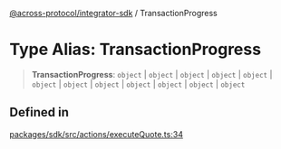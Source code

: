 [@across-protocol/integrator-sdk](../README.md) / TransactionProgress

# Type Alias: TransactionProgress

> **TransactionProgress**: `object` \| `object` \| `object` \| `object` \| `object` \| `object` \| `object` \| `object` \| `object` \| `object` \| `object` \| `object`

## Defined in

[packages/sdk/src/actions/executeQuote.ts:34](https://github.com/across-protocol/toolkit/blob/fa61c35c7597804e093096de254dbc326f096003/packages/sdk/src/actions/executeQuote.ts#L34)
